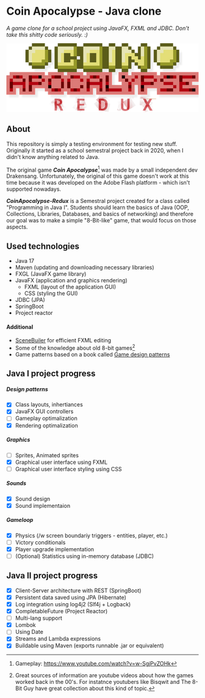 # Coin Apocalypse - Java clone
_A game clone for a school project using JavaFX, FXML and JDBC. Don't take this shitty code seriously. :)_

![CoinApocalypseTitle](modules/CoinApocalypse/src/main/resources/img/menu/CoinApocalypse.png?raw=true "Coin Apocalypse Redux Logo")

## About
This repository is simply a testing environment for testing new stuff. Originally it started as a school semestral project back in 2020, when I didn't know anything related to Java. 

The original game _**Coin Apocalypse**_[^1] was made by a small independent dev Drakensang. Unfortunately, the original of this game doesn't work at this time because it was developed on the Adobe Flash platform - which isn't supported nowadays. 

_**CoinApocalypse-Redux**_ is a Semestral project created for a class called "Programming in Java I". Students should learn the basics of Java (OOP, Collections, Libraries, Databases, and basics of networking) and therefore our goal was to make a simple "8-Bit-like" game, that would focus on those aspects.


## Used technologies 
- Java 17
- Maven (updating and downloading necessary libraries)
- FXGL (JavaFX game library)
- JavaFX (application and graphics rendering)
     - FXML (layout of the application GUI)
     - CSS (styling the GUI)
- JDBC (JPA)
- SpringBoot
- Project reactor

#### Additional
- [SceneBuiler](https://gluonhq.com/products/scene-builder/) for efficient FXML editing
- Some of the knowledge about old 8-bit games[^2]
- Game patterns based on a book called [Game design patterns](https://gameprogrammingpatterns.com/contents.html)

## Java I project progress
##### Design patterns
- [X] Class layouts, inhertiances
- [X] JavaFX GUI controllers
- [ ] Gameplay optimalization
- [X] Rendering optimalization
##### Graphics
- [ ] Sprites, Animated sprites
- [X] Graphical user interface using FXML
- [ ] Graphical user interface styling using CSS
##### Sounds
- [X] Sound design
- [X] Sound implementaion
##### Gameloop
- [X] Physics (/w screen boundariy triggers - entities, player, etc.)
- [ ] Victory conditionals
- [X] Player upgrade implementation
- [ ] \(Optional) Statistics using in-memory database (JDBC)

## Java II project progress
- [X] Client-Server architecture with REST 	(SpringBoot)
- [X] Persistent data saved using JPA		(Hibernate)
- [X] Log integration using log4j2		(Slf4j + Logback)
- [X] CompletableFuture				(Project Reactor)
- [ ] Multi-lang support			
- [X] Lombok		
- [ ] Using Date
- [X] Streams and Lambda expressions
- [X] Buildable using Maven (exports runnable .jar or equivalent)

[^1]: Gameplay: https://www.youtube.com/watch?v=w-SgjPvZOHk
[^2]: Great sources of information are youtube videos about how the games worked back in the 00's. For instatnce youtubers like Bisqwit and The 8-Bit Guy have great collection about this kind of topic.
